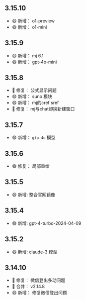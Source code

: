 ## 3.15.10
- 😄 新增： o1-preview
- 😄 新增： o1-mini


## 3.15.9
- 😄 新增： mj 6.1
- 😄 新增： gpt-4o-mini

## 3.15.8
- 🐞 修复： 公式显示问题
- 😄 新增： suno 模块
- 😄 新增： mj的cref sref
- 🐞 修复： mj与chat却换新建窗口


## 3.15.7
- 😄 新增： `gtp-4o` 模型

## 3.15.6
- 😄 修复： 局部重绘

## 3.15.5
- 😄 新增: 整合官网镜像

## 3.15.4
- 😄 新增: gpt-4-turbo-2024-04-09

## 3.15.2
- 😄 新增: claude-3 模型

## 3.14.10
- 🐞 修复： 微信登出多动问题
- 🎁 合并： v2.14.8
- 😄 新增： 修复微信登出问题
